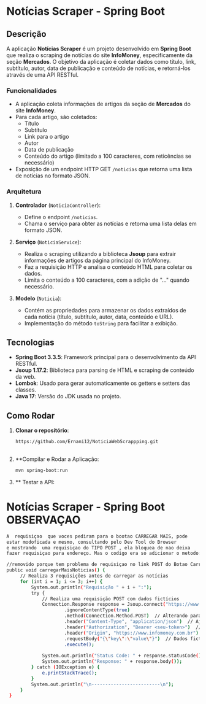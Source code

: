 # Notícias Scraper - Spring Boot

## Descrição

A aplicação **Notícias Scraper** é um projeto desenvolvido em **Spring Boot** que realiza o scraping de notícias do site **InfoMoney**, especificamente da seção **Mercados**. O objetivo da aplicação é coletar dados como título, link, subtítulo, autor, data de publicação e conteúdo de notícias, e retorná-los através de uma API RESTful.

### Funcionalidades

- A aplicação coleta informações de artigos da seção de **Mercados** do site **InfoMoney**.
- Para cada artigo, são coletados:
  - Título
  - Subtítulo
  - Link para o artigo
  - Autor
  - Data de publicação
  - Conteúdo do artigo (limitado a 100 caracteres, com reticências se necessário)
- Exposição de um endpoint HTTP GET `/noticias` que retorna uma lista de notícias no formato JSON.

### Arquitetura

1. **Controlador** (`NoticiaController`):
   - Define o endpoint `/noticias`.
   - Chama o serviço para obter as notícias e retorna uma lista delas em formato JSON.
   
2. **Serviço** (`NoticiaService`):
   - Realiza o scraping utilizando a biblioteca **Jsoup** para extrair informações de artigos da página principal do InfoMoney.
   - Faz a requisição HTTP e analisa o conteúdo HTML para coletar os dados.
   - Limita o conteúdo a 100 caracteres, com a adição de "..." quando necessário.

3. **Modelo** (`Noticia`):
   - Contém as propriedades para armazenar os dados extraídos de cada notícia (título, subtítulo, autor, data, conteúdo e URL).
   - Implementação do método `toString` para facilitar a exibição.

## Tecnologias

- **Spring Boot 3.3.5**: Framework principal para o desenvolvimento da API RESTful.
- **Jsoup 1.17.2**: Biblioteca para parsing de HTML e scraping de conteúdo da web.
- **Lombok**: Usado para gerar automaticamente os getters e setters das classes.
- **Java 17**: Versão do JDK usada no projeto.

## Como Rodar

1. **Clonar o repositório**:

   ```bash
   https://github.com/Ernani12/NoticiaWebScrappping.git
  

2. **Compilar e Rodar a Aplicação:

   ```bash
   mvn spring-boot:run

3. ** Testar a API:



# Notícias Scraper - Spring Boot OBSERVAÇAO
   ```bash
  A  requisiçao  que voces pediram para o bootao CARREGAR MAIS, pode
estar modoficada e mesmo, consultando pelo Dev Tool do Browser
e mostrando  uma requisiçao do TIPO POST , ela bloquea de nao deixa
fazer requisiçao para endereço. Mas o codigo era so adicionar o metodo:

//removido porque tem problema de requisiçao no link POST do Botao Carregar Mais..
 public void carregarMaisNoticias() {
        // Realiza 3 requisições antes de carregar as notícias
        for (int i = 1; i <= 3; i++) {
            System.out.println("Requisição " + i + ":");
            try {
                // Realiza uma requisição POST com dados fictícios
                Connection.Response response = Jsoup.connect("https://www.infomoney.com.br/wp-json/infomoney/v1/cards")
                        .ignoreContentType(true)
                        .method(Connection.Method.POST)  // Alterando para POST
                        .header("Content-Type", "application/json")  // Ajuste no header
                        .header("Authorization", "Bearer <seu-token>")  // Inclua o token de autenticação, se necessário
                        .header("Origin", "https://www.infomoney.com.br")  // Origem para CORS
                        .requestBody("{\"key\":\"value\"}")  // Dados fictícios no corpo (substitua conforme necessário)
                        .execute();
    
                System.out.println("Status Code: " + response.statusCode());
                System.out.println("Response: " + response.body());
            } catch (IOException e) {
                e.printStackTrace();
            }
            System.out.println("\n-------------------------\n");
        }
    }




   
